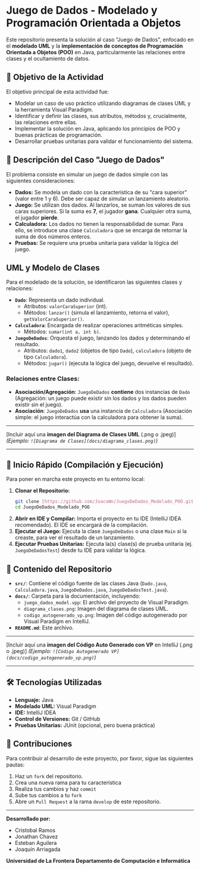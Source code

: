 # Juego de Dados - Modelado y Programación Orientada a Objetos

Este repositorio presenta la solución al caso "Juego de Dados", enfocado en el **modelado UML** y la **implementación de conceptos de Programación Orientada a Objetos (POO)** en Java, particularmente las relaciones entre clases y el ocultamiento de datos.

## 🎯 Objetivo de la Actividad

El objetivo principal de esta actividad fue:
* Modelar un caso de uso práctico utilizando diagramas de clases UML y la herramienta Visual Paradigm.
* Identificar y definir las clases, sus atributos, métodos y, crucialmente, las relaciones entre ellas.
* Implementar la solución en Java, aplicando los principios de POO y buenas prácticas de programación.
* Desarrollar pruebas unitarias para validar el funcionamiento del sistema.

## 🎲 Descripción del Caso "Juego de Dados"

El problema consiste en simular un juego de dados simple con las siguientes consideraciones:

* **Dados:** Se modela un dado con la característica de su "cara superior" (valor entre 1 y 6). Debe ser capaz de simular un lanzamiento aleatorio.
* **Juego:** Se utilizan dos dados. Al lanzarlos, se suman los valores de sus caras superiores. Si la suma es **7**, el jugador **gana**. Cualquier otra suma, el jugador **pierde**.
* **Calculadora:** Los dados no tienen la responsabilidad de sumar. Para ello, se introduce una clase `Calculadora` que se encarga de retornar la suma de dos números enteros.
* **Pruebas:** Se requiere una prueba unitaria para validar la lógica del juego.

##  UML y Modelo de Clases

Para el modelado de la solución, se identificaron las siguientes clases y relaciones:

* **`Dado`**: Representa un dado individual.
    * Atributos: `valorCaraSuperior` (int).
    * Métodos: `lanzar()` (simula el lanzamiento, retorna el valor), `getValorCaraSuperior()`.
* **`Calculadora`**: Encargada de realizar operaciones aritméticas simples.
    * Métodos: `sumar(int a, int b)`.
* **`JuegoDeDados`**: Orquesta el juego, lanzando los dados y determinando el resultado.
    * Atributos: `dado1`, `dado2` (objetos de tipo `Dado`), `calculadora` (objeto de tipo `Calculadora`).
    * Métodos: `jugar()` (ejecuta la lógica del juego, devuelve el resultado).

### Relaciones entre Clases:

* **Asociación/Agregación**: `JuegoDeDados` **contiene** dos instancias de `Dado` (Agregación: un juego puede existir sin los dados y los dados pueden existir sin el juego).
* **Asociación**: `JuegoDeDados` **usa** una instancia de `Calculadora` (Asociación simple: el juego interactúa con la calculadora para obtener la suma).

---

[Incluir aquí una **imagen del Diagrama de Clases UML** (.png o .jpeg)]
*(Ejemplo: `![Diagrama de Clases](docs/diagrama_clases.png)`)*

---

## 🚀 Inicio Rápido (Compilación y Ejecución)

Para poner en marcha este proyecto en tu entorno local:

1.  **Clonar el Repositorio:**
    ```bash
    git clone [https://github.com/JoacoWn/JuegoDeDados_Modelado_POO.git](https://github.com/JoacoWn/JuegoDeDados_Modelado_POO.git)
    cd JuegoDeDados_Modelado_POO
    ```
2.  **Abrir en IDE y Compilar:**
    Importa el proyecto en tu IDE (IntelliJ IDEA recomendado). El IDE se encargará de la compilación.
3.  **Ejecutar el Juego:**
    Ejecuta la clase `JuegoDeDados` o una clase `Main` si la creaste, para ver el resultado de un lanzamiento.
4.  **Ejecutar Pruebas Unitarias:**
    Ejecuta la(s) clase(s) de prueba unitaria (ej. `JuegoDeDadosTest`) desde tu IDE para validar la lógica.

## 📂 Contenido del Repositorio

* **`src/`**: Contiene el código fuente de las clases Java (`Dado.java`, `Calculadora.java`, `JuegoDeDados.java`, `JuegoDeDadosTest.java`).
* **`docs/`**: Carpeta para la documentación, incluyendo:
    * `juego_dados_model.vpp`: El archivo del proyecto de Visual Paradigm.
    * `diagrama_clases.png`: Imagen del diagrama de clases UML.
    * `codigo_autogenerado_vp.png`: Imagen del código autogenerado por Visual Paradigm en IntelliJ.
* **`README.md`**: Este archivo.

---

[Incluir aquí una **imagen del Código Auto Generado con VP** en IntelliJ (.png o .jpeg)]
*(Ejemplo: `![Código Autogenerado VP](docs/codigo_autogenerado_vp.png)`)*

---

## 🛠 Tecnologías Utilizadas

* **Lenguaje:** Java
* **Modelado UML:** Visual Paradigm
* **IDE:** IntelliJ IDEA
* **Control de Versiones:** Git / GitHub
* **Pruebas Unitarias:** JUnit (opcional, pero buena práctica)

## 🤝 Contribuciones

Para contribuir al desarrollo de este proyecto, por favor, sigue las siguientes pautas:
1.  Haz un `fork` del repositorio.
2.  Crea una nueva rama para tu característica 
3.  Realiza tus cambios y haz `commit` 
4.  Sube tus cambios a tu `fork` 
5.  Abre un `Pull Request` a la rama `develop` de este repositorio.

---
**Desarrollado por:**

* Cristobal Ramos
* Jonathan Chavez
* Esteban Aguilera
* Joaquín Arriagada

**Universidad de La Frontera**
**Departamento de Computación e Informática**
